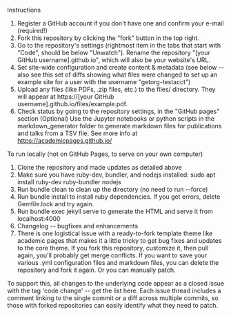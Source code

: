 
Instructions
1. Register a GitHub account if you don't have one and confirm your e-mail (required!)
2. Fork this repository by clicking the "fork" button in the top right.
3. Go to the repository's settings (rightmost item in the tabs that start with "Code", should be below "Unwatch"). Rename the repository "[your GitHub username].github.io", which will also be your website's URL.
4. Set site-wide configuration and create content & metadata (see below -- also see this set of diffs showing what files were changed to set up an example site for a user with the username "getorg-testacct")
5. Upload any files (like PDFs, .zip files, etc.) to the files/ directory. They will appear at https://[your GitHub username].github.io/files/example.pdf.
6. Check status by going to the repository settings, in the "GitHub pages" section
(Optional) Use the Jupyter notebooks or python scripts in the markdown_generator folder to generate markdown files for publications and talks from a TSV file.
See more info at https://academicpages.github.io/

To run locally (not on GitHub Pages, to serve on your own computer)
1. Clone the repository and made updates as detailed above
2. Make sure you have ruby-dev, bundler, and nodejs installed: sudo apt install ruby-dev ruby-bundler nodejs
3. Run bundle clean to clean up the directory (no need to run --force)
4. Run bundle install to install ruby dependencies. If you get errors, delete Gemfile.lock and try again.
5. Run bundle exec jekyll serve to generate the HTML and serve it from localhost:4000
6. Changelog -- bugfixes and enhancements
7. There is one logistical issue with a ready-to-fork template theme like academic pages that makes it a little tricky to get bug fixes and updates to the core theme. If you fork this repository, customize it, then pull again, you'll probably get merge conflicts. If you want to save your various .yml configuration files and markdown files, you can delete the repository and fork it again. Or you can manually patch.

To support this, all changes to the underlying code appear as a closed issue with the tag 'code change' -- get the list here. Each issue thread includes a comment linking to the single commit or a diff across multiple commits, so those with forked repositories can easily identify what they need to patch.
